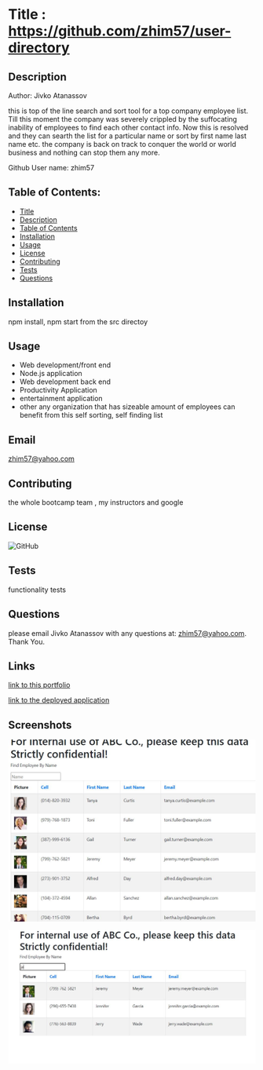 
    
# Title : https://github.com/zhim57/user-directory

## Description
Author: Jivko Atanassov

this is top of the line search and sort tool for a top company employee list. Till this moment the company was severely crippled by the suffocating inability of employees to find each other contact info. Now this is resolved and they can searth the list for a particular name or sort by first name last name etc. the company is back on track to conquer the world or world business and nothing can stop them any more.

Github User name: zhim57

## Table of Contents:
- [Title](#title)
- [Description](#description)
- [Table of Contents](#table-of-contents)
- [Installation](#installation)
- [Usage](#usage)
- [License](#licence)
- [Contributing](#contributing)
- [Tests](#tests)
- [Questions](#questions)

## Installation
npm install, npm start from the src directoy
## Usage
- Web development/front end
- Node.js  application
- Web development back end
- Productivity Application
- entertainment application
- other
any organization that has sizeable amount of employees can benefit from this self sorting, self finding list
## Email
zhim57@yahoo.com
## Contributing
the whole bootcamp team , my instructors and google
## License
![GitHub](https://img.shields.io/github/license/zhim57/https://github.com/zhim57/user-directory)

## Tests
functionality tests

## Questions
please email Jivko Atanassov with any questions at: zhim57@yahoo.com. Thank You.

## Links

[link to this portfolio](https://github.com/zhim57/user-directory)

[link to the deployed application](https://zhim57.github.io/user-directory/)
  

## Screenshots

![screenshot no.1 of the working application](img1.JPG)

![screenshot no.2 of the working application](img2.JPG)


  